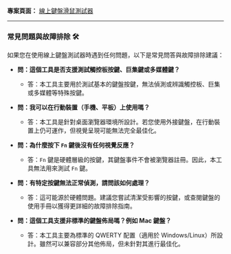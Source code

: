 **專案頁面：** [線上鍵盤滑鼠測試器](https://zz22558822.github.io/KeyboardTester/)

---

### **常見問題與故障排除 🛠️**

如果您在使用線上鍵盤測試器時遇到任何問題，以下是常見問答與故障排除建議：

* **問：這個工具是否支援測試觸控板按鍵、巨集鍵或多媒體鍵？**
  * 答：本工具主要用於測試基本的鍵盤按鍵，無法偵測或辨識觸控板、巨集或多媒體等特殊按鍵。

* **問：我可以在行動裝置（手機、平板）上使用嗎？**
  * 答：本工具是針對桌面瀏覽器環境所設計。若您使用外接鍵盤，在行動裝置上仍可運作，但視覺呈現可能無法完全最佳化。

* **問：為什麼按下 `Fn` 鍵後沒有任何視覺反應？**
  * 答：`Fn` 鍵是硬體層級的按鍵，其鍵盤事件不會被瀏覽器註冊。因此，本工具無法用來測試 `Fn` 鍵。

* **問：有特定按鍵無法正常偵測，請問該如何處理？**
  * 答：這可能源於硬體問題。建議您嘗試清潔受影響的按鍵，或查閱鍵盤的使用手冊以獲得更詳細的故障排除指南。

* **問：這個工具支援非標準的鍵盤佈局嗎？例如 Mac 鍵盤？**
  * 答：本工具主要為標準的 QWERTY 配置（適用於 Windows/Linux）所設計。雖然可以兼容部分其他佈局，但未針對其進行最佳化。
